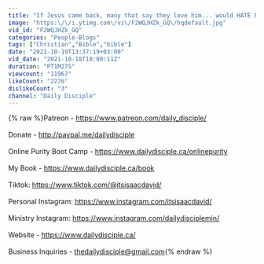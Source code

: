 ```yaml
---
title: "If Jesus came back, many that say they love him... would HATE him"
image: "https:\/\/i.ytimg.com\/vi\/F2WQJHZk_GQ\/hqdefault.jpg"
vid_id: "F2WQJHZk_GQ"
categories: "People-Blogs"
tags: ["Christian","Bible","bible"]
date: "2021-10-19T13:37:19+03:00"
vid_date: "2021-10-18T18:00:11Z"
duration: "PT1M27S"
viewcount: "11967"
likeCount: "2276"
dislikeCount: "3"
channel: "Daily Disciple"
---
```

{% raw %}Patreon - <a rel="nofollow" target="blank" href="https://www.patreon.com/daily_disciple/">https://www.patreon.com/daily_disciple/</a><br /><br />Donate - <a rel="nofollow" target="blank" href="http://paypal.me/dailydisciple">http://paypal.me/dailydisciple</a><br /><br />Online Purity Boot Camp - <a rel="nofollow" target="blank" href="https://www.dailydisciple.ca/onlinepurity">https://www.dailydisciple.ca/onlinepurity</a><br /><br />My Book -  <a rel="nofollow" target="blank" href="https://www.dailydisciple.ca/book">https://www.dailydisciple.ca/book</a><br /><br />Tiktok: <a rel="nofollow" target="blank" href="https://www.tiktok.com/@itsisaacdavid/">https://www.tiktok.com/@itsisaacdavid/</a><br /><br />Personal Instagram: <a rel="nofollow" target="blank" href="https://www.instagram.com/itsisaacdavid/">https://www.instagram.com/itsisaacdavid/</a><br /><br />Ministry Instagram: <a rel="nofollow" target="blank" href="https://www.instagram.com/dailydisciplemin/">https://www.instagram.com/dailydisciplemin/</a><br /><br />Website - <a rel="nofollow" target="blank" href="https://www.dailydisciple.ca/">https://www.dailydisciple.ca/</a><br /><br />Business Inquiries - thedailydisciple@gmail.com{% endraw %}
